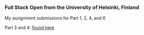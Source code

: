 ### Full Stack Open from the University of Helsinki, Finland

My assignment submissions for Part 1, 2, 4, and 6

Part 3 and 4: [found here](https://github.com/att-ar/fso-backend)
